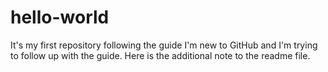 # hello-world
It's my first repository following the guide
I'm new to GitHub and I'm trying to follow up with the guide. Here is the additional note to the readme file.
